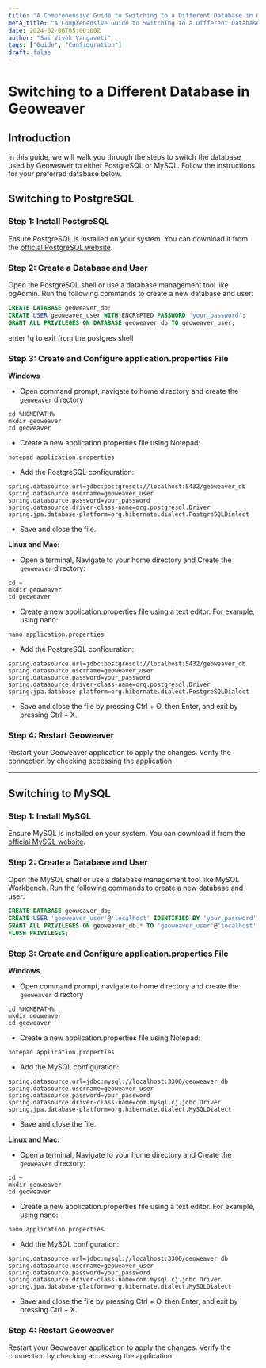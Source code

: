 ```yaml
---
title: "A Comprehensive Guide to Switching to a Different Database in Geoweaver"
meta_title: "A Comprehensive Guide to Switching to a Different Database in Geoweaver"
date: 2024-02-06T05:00:00Z
author: "Sai Vivek Vangaveti"
tags: ["Guide", "Configuration"]
draft: false
---
```


# Switching to a Different Database in Geoweaver

## Introduction
In this guide, we will walk you through the steps to switch the database used by Geoweaver to either PostgreSQL or MySQL. Follow the instructions for your preferred database below.

## Switching to PostgreSQL

### Step 1: Install PostgreSQL

Ensure PostgreSQL is installed on your system. You can download it from the [official PostgreSQL website](https://www.postgresql.org/download/).

### Step 2: Create a Database and User

Open the PostgreSQL shell or use a database management tool like pgAdmin. Run the following commands to create a new database and user:

```sql
CREATE DATABASE geoweaver_db;
CREATE USER geoweaver_user WITH ENCRYPTED PASSWORD 'your_password';
GRANT ALL PRIVILEGES ON DATABASE geoweaver_db TO geoweaver_user;
```
enter \q to exit from the postgres shell

### Step 3: Create and Configure application.properties File



**Windows** 

- Open command prompt, navigate to home directory and create the `geoweaver` directory

```shell
cd %HOMEPATH%
mkdir geoweaver
cd geoweaver
```

- Create a new application.properties file using Notepad: 

```shell
notepad application.properties
```

- Add the PostgreSQL configuration:

```text
spring.datasource.url=jdbc:postgresql://localhost:5432/geoweaver_db
spring.datasource.username=geoweaver_user
spring.datasource.password=your_password
spring.datasource.driver-class-name=org.postgresql.Driver
spring.jpa.database-platform=org.hibernate.dialect.PostgreSQLDialect
```

- Save and close the file.

**Linux and Mac:** 

- Open a terminal, Navigate to your home directory and Create the `geoweaver` directory:

```shell
cd ~
mkdir geoweaver
cd geoweaver
```

- Create a new application.properties file using a text editor. For example, using nano:

```shell
nano application.properties
```

- Add the PostgreSQL configuration:

```text
spring.datasource.url=jdbc:postgresql://localhost:5432/geoweaver_db
spring.datasource.username=geoweaver_user
spring.datasource.password=your_password
spring.datasource.driver-class-name=org.postgresql.Driver
spring.jpa.database-platform=org.hibernate.dialect.PostgreSQLDialect
```
- Save and close the file by pressing Ctrl + O, then Enter, and exit by pressing Ctrl + X.



### Step 4: Restart Geoweaver
Restart your Geoweaver application to apply the changes. Verify the connection by checking  accessing the application.

<hr>

## Switching to MySQL

### Step 1: Install MySQL

Ensure MySQL is installed on your system. You can download it from the [official MySQL website](https://dev.mysql.com/downloads/mysql/).


### Step 2: Create a Database and User

Open the MySQL shell or use a database management tool like MySQL Workbench. Run the following commands to create a new database and user:

```sql
CREATE DATABASE geoweaver_db;
CREATE USER 'geoweaver_user'@'localhost' IDENTIFIED BY 'your_password';
GRANT ALL PRIVILEGES ON geoweaver_db.* TO 'geoweaver_user'@'localhost';
FLUSH PRIVILEGES;
```


### Step 3: Create and Configure application.properties File


**Windows** 

- Open command prompt, navigate to home directory and create the `geoweaver` directory

```shell
cd %HOMEPATH%
mkdir geoweaver
cd geoweaver
```

- Create a new application.properties file using Notepad: 

```shell
notepad application.properties
```

- Add the MySQL configuration:

```text
spring.datasource.url=jdbc:mysql://localhost:3306/geoweaver_db
spring.datasource.username=geoweaver_user
spring.datasource.password=your_password
spring.datasource.driver-class-name=com.mysql.cj.jdbc.Driver
spring.jpa.database-platform=org.hibernate.dialect.MySQLDialect
```

- Save and close the file.

**Linux and Mac:** 

- Open a terminal, Navigate to your home directory and Create the `geoweaver` directory:

```shell
cd ~
mkdir geoweaver
cd geoweaver
```

- Create a new application.properties file using a text editor. For example, using nano:

```shell
nano application.properties
```

- Add the MySQL configuration:

```text
spring.datasource.url=jdbc:mysql://localhost:3306/geoweaver_db
spring.datasource.username=geoweaver_user
spring.datasource.password=your_password
spring.datasource.driver-class-name=com.mysql.cj.jdbc.Driver
spring.jpa.database-platform=org.hibernate.dialect.MySQLDialect
```
- Save and close the file by pressing Ctrl + O, then Enter, and exit by pressing Ctrl + X.



### Step 4: Restart Geoweaver
Restart your Geoweaver application to apply the changes. Verify the connection by checking  accessing the application.



